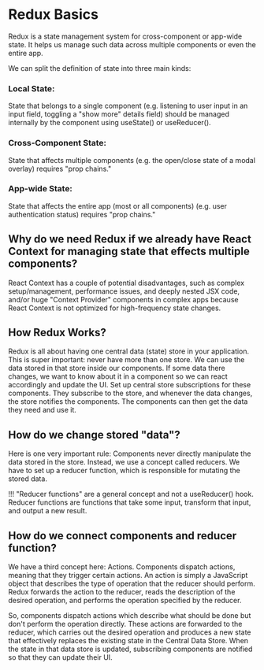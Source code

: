 # Redux Basics

Redux is a state management system for cross-component or app-wide state. It helps us manage such data across multiple components or even the entire app.

We can split the definition of state into three main kinds:

### Local State: 
State that belongs to a single component (e.g. listening to user input in an input field, toggling a "show more" details field) should be managed internally by the component using useState() or useReducer().

### Cross-Component State: 
State that affects multiple components (e.g. the open/close state of a modal overlay) requires "prop chains."

### App-wide State: 
State that affects the entire app (most or all components) (e.g. user authentication status) requires "prop chains."

## Why do we need Redux if we already have React Context for managing state that effects multiple components?

React Context has a couple of potential disadvantages, such as complex setup/management, performance issues, and deeply nested JSX code, and/or huge "Context Provider" components in complex apps because React Context is not optimized for high-frequency state changes.

## How Redux Works?

Redux is all about having one central data (state) store in your application. This is super important: never have more than one store. We can use the data stored in that store inside our components. If some data there changes, we want to know about it in a component so we can react accordingly and update the UI. Set up central store subscriptions for these components. They subscribe to the store, and whenever the data changes, the store notifies the components. The components can then get the data they need and use it.

## How do we change stored "data"?

Here is one very important rule: Components never directly manipulate the data stored in the store. Instead, we use a concept called reducers. We have to set up a reducer function, which is responsible for mutating the stored data.

!!! "Reducer functions" are a general concept and not a useReducer() hook. Reducer functions are functions that take some input, transform that input, and output a new result.

## How do we connect components and reducer function?

We have a third concept here: Actions. Components dispatch actions, meaning that they trigger certain actions. An action is simply a JavaScript object that describes the type of operation that the reducer should perform. Redux forwards the action to the reducer, reads the description of the desired operation, and performs the operation specified by the reducer.

So, components dispatch actions which describe what should be done but don't perform the operation directly. These actions are forwarded to the reducer, which carries out the desired operation and produces a new state that effectively replaces the existing state in the Central Data Store. When the state in that data store is updated, subscribing components are notified so that they can update their UI.
